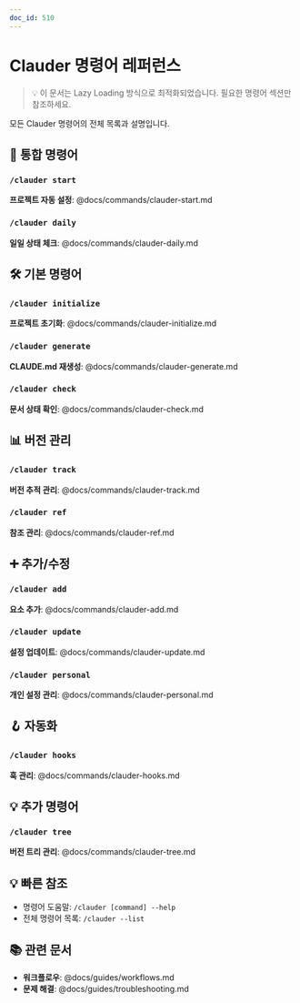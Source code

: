 ```yaml
---
doc_id: 510
---
```


# Clauder 명령어 레퍼런스

> 💡 이 문서는 Lazy Loading 방식으로 최적화되었습니다.
> 필요한 명령어 섹션만 참조하세요.

모든 Clauder 명령어의 전체 목록과 설명입니다.

## 🚀 통합 명령어

### `/clauder start`
**프로젝트 자동 설정**: @docs/commands/clauder-start.md

### `/clauder daily`
**일일 상태 체크**: @docs/commands/clauder-daily.md

## 🛠️ 기본 명령어

### `/clauder initialize`
**프로젝트 초기화**: @docs/commands/clauder-initialize.md

### `/clauder generate`
**CLAUDE.md 재생성**: @docs/commands/clauder-generate.md

### `/clauder check`
**문서 상태 확인**: @docs/commands/clauder-check.md

## 📊 버전 관리

### `/clauder track`
**버전 추적 관리**: @docs/commands/clauder-track.md

### `/clauder ref`
**참조 관리**: @docs/commands/clauder-ref.md

## ➕ 추가/수정

### `/clauder add`
**요소 추가**: @docs/commands/clauder-add.md

### `/clauder update`
**설정 업데이트**: @docs/commands/clauder-update.md

### `/clauder personal`
**개인 설정 관리**: @docs/commands/clauder-personal.md

## 🪝 자동화

### `/clauder hooks`
**훅 관리**: @docs/commands/clauder-hooks.md

## 💡 추가 명령어

### `/clauder tree`
**버전 트리 관리**: @docs/commands/clauder-tree.md

## 💡 빠른 참조
- 명령어 도움말: `/clauder [command] --help`
- 전체 명령어 목록: `/clauder --list`

## 📚 관련 문서
- **워크플로우**: @docs/guides/workflows.md
- **문제 해결**: @docs/guides/troubleshooting.md
